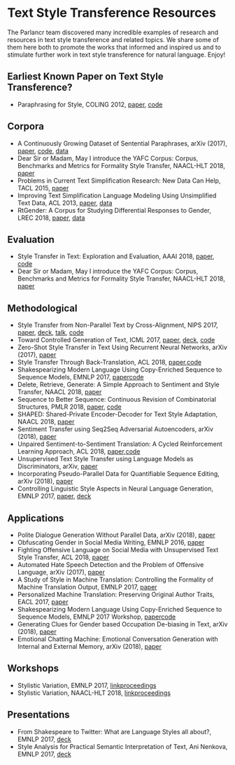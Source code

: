 # Text Style Transference Resources
The Parlancr team discovered many incredible examples of research and resources in text style transference and related topics. We share some of them here both to promote the works that informed and inspired us and to stimulate further work in text style transference for natural language. Enjoy!


## Earliest Known Paper on Text Style Transference?
* Paraphrasing for Style, COLING 2012, [paper](http://www.aclweb.org/anthology/C12-1177), [code](https://github.com/cocoxu/Shakespeare)

## Corpora
* A Continuously Growing Dataset of Sentential Paraphrases, arXiv (2017), [paper](https://arxiv.org/pdf/1708.00391.pdf), [code](https://github.com/lanwuwei/Twitter-URL-Corpus), [data](https://languagenet.github.io/)
* Dear Sir or Madam, May I introduce the YAFC Corpus: Corpus, Benchmarks and Metrics for Formality Style Transfer, NAACL-HLT 2018, [paper](https://arxiv.org/abs/1803.06535)
* Problems in Current Text Simplification Research: New Data Can Help, TACL 2015, [paper](https://cocoxu.github.io/publications/tacl2015-text-simplification-opinion.pdf)
* Improving Text Simplification Language Modeling Using Unsimplified Text Data, ACL 2013, [paper](http://www.aclweb.org/anthology/P13-1151), [data](http://www.cs.pomona.edu/~dkauchak/simplification/)
* RtGender: A Corpus for Studying Differential Responses to Gender, LREC 2018, [paper](http://www.lrec-conf.org/proceedings/lrec2018/pdf/903.pdf), [data](https://nlp.stanford.edu/robvoigt/rtgender/)

## Evaluation
* Style Transfer in Text: Exploration and Evaluation, AAAI 2018, [paper](https://arxiv.org/abs/1711.06861), [code](https://github.com/fuzhenxin/text_style_transfer)
* Dear Sir or Madam, May I introduce the YAFC Corpus: Corpus, Benchmarks and Metrics for Formality Style Transfer, NAACL-HLT 2018, [paper](https://arxiv.org/abs/1803.06535)

## Methodological
* Style Transfer from Non-Parallel Text by Cross-Alignment, NIPS 2017, [paper](https://papers.nips.cc/paper/7259-style-transfer-from-non-parallel-text-by-cross-alignment.pdf), [deck](http://people.csail.mit.edu/tianxiao/papers/nips17_language-style-transfer_slides.pdf), [talk](https://www.youtube.com/watch?v=OyjXG44j-gs), [code](https://github.com/shentianxiao/language-style-transfer)
* Toward Controlled Generation of Text, ICML 2017, [paper](https://arxiv.org/abs/1703.00955), [deck](http://www.cs.cmu.edu/%7Ezhitingh/data/icml17toward_slides.pdf), [code](https://github.com/GBLin5566/toward-controlled-generation-of-text-pytorch)
* Zero-Shot Style Transfer in Text Using Recurrent Neural Networks, arXiv (2017), [paper](https://arxiv.org/abs/1711.04731)
* Style Transfer Through Back-Translation, ACL 2018, [paper](https://arxiv.org/abs/1804.09000),[code](https://github.com/shrimai/Style-Transfer-Through-Back-Translation)
* Shakespearizing Modern Language Using Copy-Enriched Sequence to Sequence Models, EMNLP 2017, [paper](https://arxiv.org/abs/1707.01161)[code](https://github.com/harsh19/Shakespearizing-Modern-English)
* Delete, Retrieve, Generate: A Simple Approach to Sentiment and Style Transfer, NAACL 2018, [paper](https://arxiv.org/abs/1804.06437)
* Sequence to Better Sequence: Continuous Revision of Combinatorial Structures, PMLR 2018, [paper](http://proceedings.mlr.press/v70/mueller17a.html), [code](https://bitbucket.org/jwmueller/sequence-to-better-sequence/)
* SHAPED: Shared-Private Encoder-Decoder for Text Style Adaptation, NAACL 2018, [paper](https://arxiv.org/abs/1804.04093)
* Sentiment Transfer using Seq2Seq Adversarial Autoencoders, arXiv (2018), [paper](https://arxiv.org/abs/1804.04003)
* Unpaired Sentiment-to-Sentiment Translation: A Cycled Reinforcement Learning Approach, ACL 2018, [paper](https://arxiv.org/abs/1805.05181),[code](https://github.com/lancopku/unpaired-sentiment-translation)
* Unsupervised Text Style Transfer using Language Models as Discriminators, arXiv, [paper](https://arxiv.org/abs/1805.11749)
* Incorporating Pseudo-Parallel Data for Quantifiable Sequence Editing, arXiv (2018), [paper](https://arxiv.org/abs/1804.07007)
* Controlling Linguistic Style Aspects in Neural Language Generation, EMNLP 2017, [paper](https://arxiv.org/abs/1707.02633), [deck](https://drive.google.com/file/d/0Bzjv7VfckQWiUElucEV0LXM4Mk42dGF5aTZIbEZwOWpTLW5n/view)


## Applications
* Polite Dialogue Generation Without Parallel Data, arXiv (2018), [paper](https://arxiv.org/abs/1805.03162)
* Obfuscating Gender in Social Media Writing, EMNLP 2016, [paper](http://www.aclweb.org/anthology/W16-5603.pdf)  
* Fighting Offensive Language on Social Media with Unsupervised Text Style Transfer, ACL 2018, [paper](https://arxiv.org/abs/1805.07685)
* Automated Hate Speech Detection and the Problem of Offensive Language, arXiv (2017), [paper](https://arxiv.org/pdf/1703.04009.pdf)
* A Study of Style in Machine Translation: Controlling the Formality of Machine Translation Output, EMNLP 2017, [paper](http://xingniu.org/pub/formalitymt_emnlp17.pdf)
* Personalized Machine Translation: Preserving Original Author Traits, EACL 2017, [paper](https://arxiv.org/pdf/1610.05461.pdf) 
* Shakespearizing Modern Language Using Copy-Enriched Sequence to Sequence Models, EMNLP 2017 Workshop, [paper](https://arxiv.org/abs/1707.01161)[code](https://github.com/harsh19/Shakespearizing-Modern-English)
* Generating Clues for Gender based Occupation De-biasing in Text, arXiv (2018), [paper](https://arxiv.org/pdf/1804.03839.pdf)
* Emotional Chatting Machine: Emotional Conversation Generation with Internal
and External Memory, arXiv (2018), [paper](https://arxiv.org/pdf/1704.01074.pdf)

## Workshops
* Stylistic Variation, EMNLP 2017, [link](https://sites.google.com/site/workshoponstylisticvariation/)[proceedings](http://aclweb.org/anthology/W17-4900)
* Stylistic Variation, NAACL-HLT 2018, [link](https://sites.google.com/view/2ndstylisticvariation/home)[proceedings](http://aclweb.org/anthology/W18-1600)

## Presentations
* From Shakespeare to Twitter: What are Language Styles all about?, EMNLP 2017, [deck](https://cocoxu.github.io/files/20170908_StyVa_EMNLP2017.pdf)
* Style Analysis for Practical Semantic Interpretation of Text, Ani Nenkova, EMNLP 2017, [deck](https://drive.google.com/file/d/0Bzjv7VfckQWiQkZmZmlTRmRiUUNBOXZfWVZlVTZrb0RSYXVF/view)
